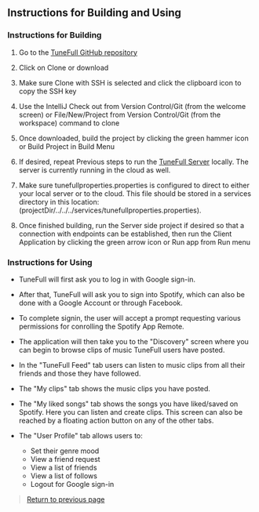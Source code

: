 ## Instructions for Building and Using

### Instructions for Building

1. Go to the [TuneFull GitHub repository](https://github.com/tunefull/tunefull)

2. Click on Clone or download

3. Make sure Clone with SSH is selected and click the clipboard icon to copy the SSH key

4. Use the IntelliJ Check out from Version Control/Git (from the welcome screen) or File/New/Project from Version Control/Git (from the workspace) command to clone

5. Once downloaded, build the project by clicking the green hammer icon or Build Project in Build Menu

6. If desired, repeat Previous steps to run the [TuneFull Server](https://github.com/tunefull/tunefull-service) locally. The server is currently running in the cloud as well.

7. Make sure tunefullproperties.properties is configured to direct to either your local server or to the cloud. This file should be stored in a services directory in this location: (projectDir/../../../services/tunefullproperties.properties).  

8. Once finished building, run the Server side project if desired so that a connection with endpoints can be established, then run the Client Application by clicking the green arrow icon or Run app from Run menu

### Instructions for Using

* TuneFull will first ask you to log in with Google sign-in.

* After that, TuneFull will ask you to sign into Spotify, which can also be done with a Google Account or through Facebook.

* To complete signin, the user will accept a prompt requesting various permissions for conrolling the Spotify App Remote.

* The application will then take you to the "Discovery" screen where you can begin to browse clips of music TuneFull users have posted.

* In the "TuneFull Feed" tab users can listen to music clips from all their friends and those they have followed.

* The "My clips" tab shows the music clips you have posted. 

* The "My liked songs" tab shows the songs you have liked/saved on Spotify. Here you can listen and create clips. This screen can also be reached by a floating action button on any of the other tabs.

* The "User Profile" tab allows users to:
    * Set their genre mood
    * View a friend request
    * View a list of friends
    * View a list of follows
    * Logout for Google sign-in

> [Return to previous page](index.md#instructions-for-building-and-using)